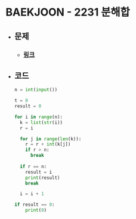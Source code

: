 # BAEKJOON - 2231 분해합

- ## 문제
  - ### [링크](https://www.acmicpc.net/problem/2231)

- ## 코드
  ```python 
  n = int(input())

  t = 0
  result = 0

  for i in range(n):
    k = list(str(i))
    r = i

    for j in range(len(k)):
      r = r + int(k[j])
      if r > n:
        break
    
    if r == n:
      result = i
      print(result)
      break

    i = i + 1

  if result == 0:
      print(0)
  ```